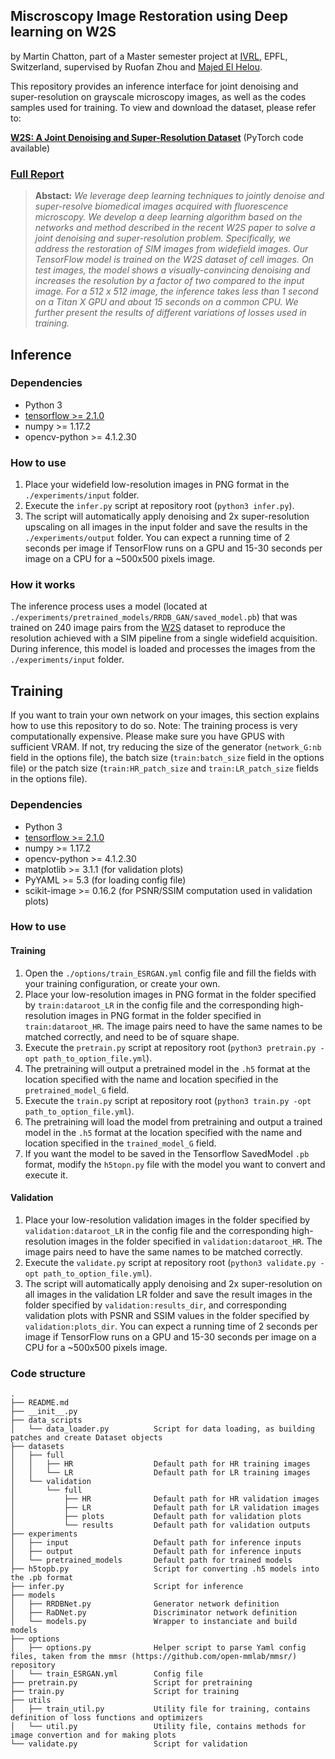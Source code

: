 ## Miscroscopy Image Restoration using Deep learning on W2S
by Martin Chatton, part of a Master semester project at [IVRL](https://www.epfl.ch/labs/ivrl/), EPFL, Switzerland, supervised by Ruofan Zhou and [Majed El Helou](https://majedelhelou.github.io/).


This repository provides an inference interface for joint denoising and super-resolution on grayscale microscopy images, as well as the codes samples used for training. To view and download the dataset, please refer to:

[**W2S: A Joint Denoising and Super-Resolution Dataset**](https://github.com/widefield2sim/w2s) (PyTorch code available)

### [Full Report](https://arxiv.org/pdf/2004.10884.pdf)
> **Abstact:** *We leverage deep learning techniques to jointly denoise and super-resolve biomedical images acquired with fluorescence microscopy. We develop a deep learning algorithm based on the networks and method described in the recent W2S paper to solve a joint denoising and super-resolution problem. Specifically, we address the restoration of SIM images from widefield images. Our TensorFlow model is trained on the W2S dataset of cell images. On test images, the model shows a visually-convincing denoising and increases the resolution by a factor of two compared to the input image. For a 512 x 512 image, the inference takes less than 1 second on a Titan X GPU and about 15 seconds on a common CPU. We further present the results of different variations of losses used in training.*

## Inference

### Dependencies
- Python 3
- [tensorflow >= 2.1.0](https://tensorflow.org)
- numpy >= 1.17.2
- opencv-python >= 4.1.2.30 

### How to use

1. Place your widefield low-resolution images in PNG format in the `./experiments/input` folder.
2. Execute the `infer.py` script at repository root (`python3 infer.py`).
3. The script will automatically apply denoising and 2x super-resolution upscaling on all images in the input folder and save the results in the `./experiments/output` folder. You can expect a running time of 2 seconds per image if TensorFlow runs on a GPU and 15-30 seconds per image on a CPU for a ~500x500 pixels image.

### How it works

The inference process uses a model (located at `./experiments/pretrained_models/RRDB_GAN/saved_model.pb`) that was trained on 240 image pairs from the [W2S](https://github.com/widefield2sim/w2s) dataset to reproduce the resolution achieved with a SIM pipeline from a single widefield acquisition. During inference, this model is loaded and processes the images from the `./experiments/input` folder.

## Training

If you want to train your own network on your images, this section explains how to use this repository to do so.
Note: The training process is very computationally expensive. Please make sure you have GPUS with sufficient VRAM. If not, try reducing the size of the generator (`network_G:nb` field in the options file), the batch size (`train:batch_size` field in the options file) or the patch size (`train:HR_patch_size` and `train:LR_patch_size` fields in the options file).

### Dependencies
- Python 3
- [tensorflow >= 2.1.0](https://tensorflow.org)
- numpy >= 1.17.2
- opencv-python >= 4.1.2.30
- matplotlib >= 3.1.1 (for validation plots)
- PyYAML >= 5.3 (for loading config file)
- scikit-image >= 0.16.2 (for PSNR/SSIM computation used in validation plots)

### How to use

#### Training

1. Open the `./options/train_ESRGAN.yml` config file and fill the fields with your training configuration, or create your own.
2. Place your low-resolution images in PNG format in the folder specified by `train:dataroot_LR` in the config file and the corresponding high-resolution images in PNG format in the folder specified in `train:dataroot_HR`. The image pairs need to have the same names to be matched correctly, and need to be of square shape.
3. Execute the `pretrain.py` script at repository root (`python3 pretrain.py -opt path_to_option_file.yml`).
4. The pretraining will output a pretrained model in the `.h5` format at the location specified with the name and location specified in the `pretrained_model_G` field.
3. Execute the `train.py` script at repository root (`python3 train.py -opt path_to_option_file.yml`).
4. The pretraining will load the model from pretraining and output a trained model in the `.h5` format at the location specified with the name and location specified in the `trained_model_G` field.
5. If you want the model to be saved in the Tensorflow SavedModel `.pb` format, modify the `h5topn.py` file with the model you want to convert and execute it.

#### Validation

1. Place your low-resolution validation images in the folder specified by `validation:dataroot_LR` in the config file and the corresponding high-resolution images in the folder specified in `validation:dataroot_HR`. The image pairs need to have the same names to be matched correctly.
2. Execute the `validate.py` script at repository root (`python3 validate.py -opt path_to_option_file.yml`).
3. The script will automatically apply denoising and 2x super-resolution on all images in the validation LR folder and save the result images in the folder specified by `validation:results_dir`, and corresponding validation plots with PSNR and SSIM values in the folder specified by `validation:plots_dir`. You can expect a running time of 2 seconds per image if TensorFlow runs on a GPU and 15-30 seconds per image on a CPU for a ~500x500 pixels image.

### Code structure

```
.
├── README.md
├── __init__.py
├── data_scripts
│   └── data_loader.py          Script for data loading, as building patches and create Dataset objects
├── datasets
│   ├── full
│   │   ├── HR                  Default path for HR training images
│   │   └── LR                  Default path for LR training images
│   └── validation
│       └── full
│           ├── HR              Default path for HR validation images
│           ├── LR              Default path for LR validation images
│           ├── plots           Default path for validation plots
│           └── results         Default path for validation outputs
├── experiments
│   ├── input                   Default path for inference inputs
│   ├── output                  Default path for inference inputs
│   └── pretrained_models       Default path for trained models
├── h5topb.py                   Script for converting .h5 models into the .pb format
├── infer.py                    Script for inference
├── models
│   ├── RRDBNet.py              Generator network definition
│   ├── RaDNet.py               Discriminator network definition
│   └── models.py               Wrapper to instanciate and build models
├── options
│   ├── options.py              Helper script to parse Yaml config files, taken from the mmsr (https://github.com/open-mmlab/mmsr/) repository 
│   └── train_ESRGAN.yml        Config file
├── pretrain.py                 Script for pretraining
├── train.py                    Script for training
├── utils
│   ├── train_util.py           Utility file for training, contains definition of loss functions and optimizers
│   └── util.py                 Utility file, contains methods for image convertion and for making plots
└── validate.py                 Script for validation
```


